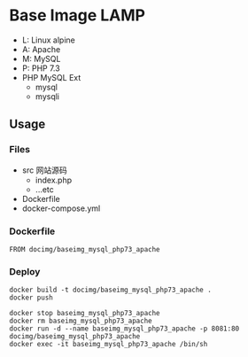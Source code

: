 # Base Image LAMP

- L: Linux alpine
- A: Apache
- M: MySQL
- P: PHP 7.3
- PHP MySQL Ext
    + mysql
    + mysqli

## Usage

### Files

- src 网站源码
    + index.php
    + ...etc
- Dockerfile
- docker-compose.yml

### Dockerfile

```
FROM docimg/baseimg_mysql_php73_apache
```

### Deploy

```
docker build -t docimg/baseimg_mysql_php73_apache .
docker push

docker stop baseimg_mysql_php73_apache
docker rm baseimg_mysql_php73_apache
docker run -d --name baseimg_mysql_php73_apache -p 8081:80 docimg/baseimg_mysql_php73_apache
docker exec -it baseimg_mysql_php73_apache /bin/sh
```
